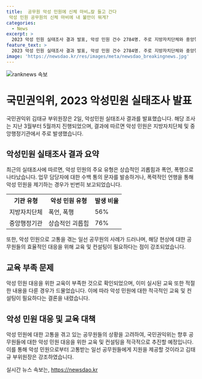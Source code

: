 ```yaml
---
title:  공무원 악성 민원에 신체 마비…칼 들고 간다
 악성 민원 공무원의 신체 마비에 내 불만이 뭐게?
categories:
  - News
excerpt: >
  2023 악성 민원 실태조사 결과 발표, 악성 민원 건수 2784명. 주로 지방자치단체와 중앙행정기관에 집중. 대응 교육 부족으로 고통 확대. 악플, 협박, 폭행 등 다양 유형. 권익위는 효율적인 대응을 위해 교육 및 지원책 마련을 약속. #악성민원 #2023실태조사
feature_text: >
  2023 악성 민원 실태조사 결과 발표, 악성 민원 건수 2784명. 주로 지방자치단체와 중앙행정기관에 집중. 대응 교육 부족으로 고통 확대. 악플, 협박, 폭행 등 다양 유형. 권익위는 효율적인 대응을 위해 교육 및 지원책 마련을 약속. #악성민원 #2023실태조사
image: 'https://newsdao.kr/res/images/meta/newsdao_breakingnews.jpg'
---
```


<p><img src="https://newsdao.kr/res/images/meta/newsdao_breakingnews.jpg" alt="ranknews 속보" /></p>

<h1>국민권익위, 2023 악성민원 실태조사 발표</h1>

<p data-ke-size="size16">국민권익위 김태규 부위원장은 2일, 악성민원 실태조사 결과를 발표했습니다. 해당 조사는 지난 3월부터 5월까지 진행되었으며, 결과에 따르면 악성 민원은 지방자치단체 및 중앙행정기관에서 주로 발생했습니다.</p>

<h2>악성민원 실태조사 결과 요약</h2>

<p data-ke-size="size16">최근의 실태조사에 따르면, 악성 민원의 주요 유형은 상습적인 괴롭힘과 폭언, 폭행으로 나타났습니다. 업무 담당자에 대한 수백 통의 문자를 발송하거나, 폭력적인 언행을 통해 악성 민원을 제기하는 경우가 빈번히 보고되었습니다.</p>

<table>
  <tr>
    <th>기관 유형</th>
    <th>악성 민원 유형</th>
    <th>발생 비율</th>
  </tr>
  <tr>
    <td>지방자치단체</td>
    <td>폭언, 폭행</td>
    <td>56%</td>
  </tr>
  <tr>
    <td>중앙행정기관</td>
    <td>상습적인 괴롭힘</td>
    <td>76%</td>
  </tr>
</table>

<p data-ke-size="size16">또한, 악성 민원으로 고통을 겪는 일선 공무원의 사례가 드러나며, 해당 현상에 대한 공무원들의 효율적인 대응을 위해 교육 및 컨설팅이 필요하다는 점이 강조되었습니다.</p>

<h2>교육 부족 문제</h2>

<p data-ke-size="size16">악성 민원 대응을 위한 교육이 부족한 것으로 확인되었으며, 이미 실시된 교육 또한 적절한 내용을 다룬 경우가 드물었습니다. 이에 따라 악성 민원에 대한 적극적인 교육 및 컨설팅이 필요하다는 결론을 내렸습니다.</p>

<h2>악성 민원 대응 및 교육 대책</h2>

<p data-ke-size="size16">악성 민원에 대한 고통을 겪고 있는 공무원들의 상황을 고려하여, 국민권익위는 향후 공무원들에 대한 악성 민원 대응을 위한 교육 및 컨설팅을 적극적으로 추진할 예정입니다. 이를 통해 악성 민원으로부터 고통받는 일선 공무원들에게 지원을 제공할 것이라고 김태규 부위원장은 강조하였습니다.</p>
실시간 뉴스 속보는, <a href="https://newsdao.kr" rel="dofollow">https://newsdao.kr</a>


